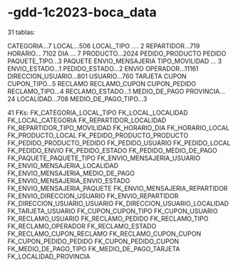 # -gdd-1c2023-boca_data
31 tablas:

CATEGORIA...7
LOCAL...506
LOCAL_TIPO .... 2
REPARTIDOR...719
HORARIO... 7102
DIA ... 7
PRODUCTO...2024
PEDIDO_PRODUCTO
PEDIDO
PAQUETE_TIPO...3
PAQUETE
ENVIO_MENSAJERIA
TIPO_MOVILIDAD ... 3
ENVIO_ESTADO...1
PEDIDO_ESTADO...2
ENVIO
OPERADOR...11161
DIRECCION_USUARIO...801
USUARIO...760
TARJETA
CUPON
CUPON_TIPO...5
RECLAMO
RECLAMO_CUPON
CUPON_PEDIDO
RECLAMO_TIPO...4
RECLAMO_ESTADO...1
MEDIO_DE_PAGO
PROVINCIA... 24
LOCALIDAD...708
MEDIO_DE_PAGO_TIPO...3

41 FKs:
FK_CATEGORIA_LOCAL_TIPO
FK_LOCAL_LOCALIDAD
FK_LOCAL_CATEGORIA
FK_REPARTIDOR_LOCALIDAD
FK_REPARTIDOR_TIPO_MOVILIDAD
FK_HORARIO_DIA
FK_HORARIO_LOCAL
FK_PRODUCTO_LOCAL
FK_PEDIDO_PRODUCTO_PRODUCTO
FK_PEDIDO_PRODUCTO_PEDIDO
FK_PEDIDO_USUARIO
FK_PEDIDO_LOCAL
FK_PEDIDO_ENVIO
FK_PEDIDO_ESTADO
FK_PEDIDO_MEDIO_DE_PAGO
FK_PAQUETE_PAQUETE_TIPO
FK_ENVIO_MENSAJERIA_USUARIO
FK_ENVIO_MENSAJERIA_LOCALIDAD
FK_ENVIO_MENSAJERIA_MEDIO_DE_PAGO
FK_ENVIO_MENSAJERIA_ENVIO_ESTADO
FK_ENVIO_MENSAJERIA_PAQUETE
FK_ENVIO_MENSAJERIA_REPARTIDOR
FK_ENVIO_DIRECCION_USUARIO
FK_ENVIO_REPARTIDOR
FK_DIRECCION_USUARIO_USUARIO
FK_DIRECCION_USUARIO_LOCALIDAD
FK_TARJETA_USUARIO
FK_CUPON_CUPON_TIPO
FK_CUPON_USUARIO
FK_RECLAMO_USUARIO
FK_RECLAMO_PEDIDO
FK_RECLAMO_TIPO
FK_RECLAMO_OPERADOR
FK_RECLAMO_ESTADO
FK_RECLAMO_CUPON_RECLAMO
FK_RECLAMO_CUPON_CUPON
FK_CUPON_PEDIDO_PEDIDO
FK_CUPON_PEDIDO_CUPON
FK_MEDIO_DE_PAGO_TIPO
FK_MEDIO_DE_PAGO_TARJETA
FK_LOCALIDAD_PROVINCIA